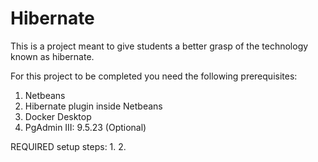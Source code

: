 # Hibernate

This is a project meant to give students a better grasp of the technology known as hibernate.

For this project to be completed you need the following prerequisites:
1. Netbeans
2. Hibernate plugin inside Netbeans
3. Docker Desktop
4. PgAdmin III: 9.5.23 (Optional)


REQUIRED setup steps:
1.
2.
